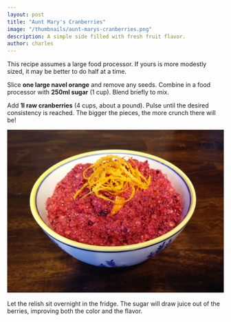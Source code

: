 ```yaml
---
layout: post
title: "Aunt Mary's Cranberries"
image: "/thumbnails/aunt-marys-cranberries.png"
description: A simple side filled with fresh fruit flavor.
author: charles
---
```


This recipe assumes a large food processor. If yours is more modestly sized, it may be better to do half at a time.

Slice **one large navel orange** and remove any seeds. Combine in a food processor with **250ml sugar** (1 cup). Blend briefly to mix.

Add **1l raw cranberries** (4 cups, about a pound). Pulse until the desired consistency is reached. The bigger the pieces, the more crunch there will be!

![Aunt Mary's Cranberry Relish](/assets/images/aunt-marys-cranberries/finished.png)

Let the relish sit overnight in the fridge. The sugar will draw juice out of the berries, improving both the color and the flavor.
